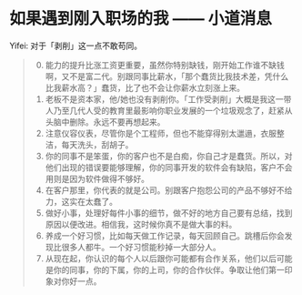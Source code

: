 # 如果遇到刚入职场的我 —— 小道消息

<!--
ID: 91dfcb8d-d33f-46a4-ae39-386ed3df6eae
Status: publish
Date: 2017-07-08T09:19:00
Modified: 2020-05-16T11:45:29
wp_id: 359
-->

Yifei: 对于「剥削」这一点不敢苟同。

> 0. 能力的提升比涨工资更重要，虽然你特别缺钱，刚开始工作谁不缺钱啊，又不是富二代。别跟同事比薪水，「那个蠢货比我技术差，凭什么比我薪水高？」蠢货，比了也不会让你薪水立刻涨上来。
> 1. 老板不是资本家，他/她也没有剥削你。「工作受剥削」大概是我这一带人乃至几代人受的教育里最影响你职业发展的一个垃圾观念了，赶紧从头脑中删除。永远不要再想起来。
> 2. 注意仪容仪表，尽管你是个工程师，但也不能穿得别太邋遢，衣服整洁，每天洗头，刮胡子。
> 3. 你的同事不是笨蛋，你的客户也不是白痴，你自己才是蠢货。所以，对他们出现的错误要能够理解，你的同事开发的软件会有缺陷，客户不会用则是因为软件做得不够好。
> 4. 在客户那里，你代表的就是公司。别跟客户抱怨公司的产品不够好不给力，这实在太蠢了。
> 5. 做好小事，处理好每件小事的细节，做不好的地方自己要有总结，找到原因以便改进。相信我，这时候你真不是做大事的料。
> 6. 养成一个好习惯，比如每天做工作记录，每天回顾自己。跳槽后你会发现比很多人都牛。一个好习惯能秒掉一大部分人。
> 7. 从现在起，你认识的每个人以后跟你可能都有合作关系，他们以后可能是你的同事，你的下属，你的上司，你的合作伙伴。争取让他们第一印象对你好一点。